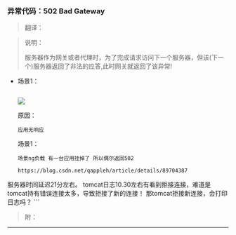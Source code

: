 ### 异常代码：502 Bad Gateway
>翻译：

>说明：
>
>服务器作为网关或者代理时，为了完成请求访问下一个服务器，但该(下一个)服务器返回了非法的应答,此时网关就返回了该异常!

 * 场景1： 
   
    ```
    
    ```
    ![](./imgs/502/502.pn)
    
    原因：    
    
    ```
    应用无响应
    ```
    场景1：
    ```
    场景ng负载 有一台应用挂掉了 所以偶尔返回502
    ```
    ```
    https://blog.csdn.net/qappleh/article/details/89704387
服务器时间延迟21分左右。
tomcat日志10.30左右有看到拒接连接，难道是tomcat持有错误连接太多，导致拒接了新的连接！
那tomcat拒接新连接，会打印日志吗？
    ```
>附：
>

- - -

